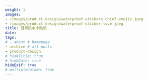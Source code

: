 ```yaml
---
weight: 1
images:
- /images/product-design/waterproof-stickers-chief-emojis.jpeg
- /images/product-design/waterproof-sticker-love.jpeg
title: 怪奇防水小貼紙
date: 
tags:
# - about # homepage
- archive # all posts
- product-design
# hideTitle: true
# hideDate: true
hideExif: true
# multipleColumn: true
---
```

